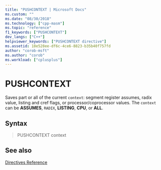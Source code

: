```yaml
---
title: "PUSHCONTEXT | Microsoft Docs"
ms.custom: ""
ms.date: "08/30/2018"
ms.technology: ["cpp-masm"]
ms.topic: "reference"
f1_keywords: ["PUSHCONTEXT"]
dev_langs: ["C++"]
helpviewer_keywords: ["PUSHCONTEXT directive"]
ms.assetid: 18e528ee-df6c-4ce6-8823-b35b40f757fd
author: "corob-msft"
ms.author: "corob"
ms.workload: ["cplusplus"]
---
```

# PUSHCONTEXT

Saves part or all of the current `context`: segment register assumes, radix value, listing and cref flags, or processor/coprocessor values. The `context` can be **ASSUMES**, `RADIX`, **LISTING**, **CPU**, or **ALL**.

## Syntax

> PUSHCONTEXT context

## See also

[Directives Reference](../../assembler/masm/directives-reference.md)<br/>